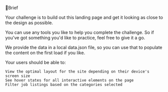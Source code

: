 📝Brief

Your challenge is to build out this landing page and get it looking as close to the design as possible.

You can use any tools you like to help you complete the challenge. So if you've got something you'd like to practice, feel free to give it a go.

We provide the data in a local data.json file, so you can use that to populate the content on the first load if you like.

Your users should be able to:

    View the optimal layout for the site depending on their device's screen size
    See hover states for all interactive elements on the page
    Filter job listings based on the categories selected


